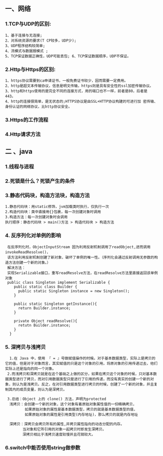 ## 一、网络
  ### 1.TCP与UDP的区别:
    1、基于连接与无连接; 
    2、对系统资源的要求(T CP较多，UDP少); 
    3、UDP程序结构较简单; 
    4、流模式与数据报模式 ; 
    5、TCP保证数据正确性，UDP可能丢包; 6、TCP保证数据顺序，UDP不保证。
    
  ### 2.Http与Https的区别:
    1、https协议需要到ca申请证书，一般免费证书较少，因而需要一定费用。 
    2、http是超文本传输协议，信息是明文传输，https则是具有安全性的ssl加密传输协议。 
    3、http和https使用的是完全不同的连接方式，用的端口也不一样，前者是80，后者是 443。 
    4、http的连接很简单，是无状态的;HTTPS协议是由SSL+HTTP协议构建的可进行加 密传输、身份认证的网络协议，比http协议安全。  
  ### 3.Https的工作流程
  ### 4.Http请求方法
## 二 、java
  ### 1.线程与进程
  ### 2.死锁是什么？死锁产生的条件
  ### 3.静态代码块，构造方法块，构造方法
    1.静态代码块：用static修饰，jvm加载类时执行，仅执行一次
    2.构造代码块：类中直接用{}包裹，每一次创建对象时调用
    3.构造方法：每一次创建对象时会调用
    执行顺序：静态代码块 > main()方法 > 构造代码块 > 构造方法
  ### 4. 反序列化对单例的影响
     在反序列化时，ObjectInputStream 因为利用反射机制调用了readObject,进而调用invokeReadResolve()，
     该方法利用反射机制创建了新对象，破坏了单例的唯一性。（序列化会通过反射调用无参数的构造方法创建一个新的对象。）
     解决方法：
     实现Serializable接口，重写readResolve方法，在readResolve方法里直接返回该单例对象
     public class Singleton implement Serializable {
        public static class Builder {
          public static Singleton instance = new Singleton();
        }

        public static Singleton getInstance(){
          return Builder.instance;
        }

        private Object readResolve(){
          retutn Builder.instance;
        }
      }
  ### 5. 深拷贝与浅拷贝
      1.在 Java 中，使用 『 = 』号做赋值操作的时候。对于基本数据类型，实际上是拷贝的它的值，但是对于对象而言，其实赋值的只是这个对象的引用，将原对象的引用传递过去，他们实际上还是指向的同一个对象。
     2.而浅拷贝和深拷贝就是在这个基础之上做的区分，如果在拷贝这个对象的时候，只对基本数据类型进行了拷贝，而对引用数据类型只是进行了引用的传递，而没有真实的创建一个新的对象，则认为是浅拷贝。反之，在对引用数据类型进行拷贝的时候，创建了一个新的对象，并且复制其内的成员变量，则认为是深拷贝。
     
     3.总结：Object 上的 clone() 方法，声明为protected
      浅拷贝：会创建一个新的对象，这个对象有着原始对象属性值的一份精确拷贝，
             如果原始对象的属性是基本数据类型，拷贝的就是基本数据类型的值，
             如果原始对象的属性是引用类型(内存地址)，那么拷贝的就是内存地址

      深拷贝：深拷贝会拷贝所有的属性,并拷贝属性指向的动态分配的内存。
            当对象和它所引用的对象一起拷贝时即发生深拷贝。
            深拷贝相比于浅拷贝速度较慢并且花销较大。
  ### 6.switch中能否使用string做参数
      
      
